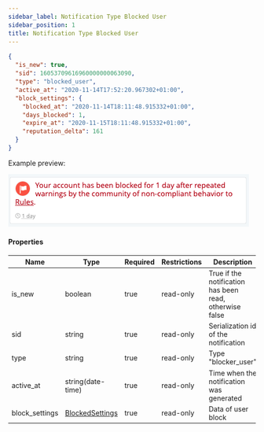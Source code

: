 ```yaml
---
sidebar_label: Notification Type Blocked User
sidebar_position: 1
title: Notification Type Blocked User
---
```


```json
{
  "is_new": true,
  "sid": 16053709616960000000063090,
  "type": "blocked_user",
  "active_at": "2020-11-14T17:52:20.967302+01:00",
  "block_settings": {
    "blocked_at": "2020-11-14T18:11:48.915332+01:00",
    "days_blocked": 1,
    "expire_at": "2020-11-15T18:11:48.915332+01:00",
    "reputation_delta": 161
  }
}
```

Example preview:

![Notification](/img/notification_types/blocked_user.png)

#### Properties

|Name|Type|Required|Restrictions|Description|
|---|---|---|---|---|
|is_new|boolean|true|read-only|True if the notification has been read, otherwise false|
|sid|string|true|read-only|Serialization id of the notification|
|type|string|true|read-only|Type "blocker_user"|
|active_at|string(date-time)|true|read-only|Time when the notification was generated|
|block_settings|[BlockedSettings](../blocked_settings)|true|read-only|Data of user block|
